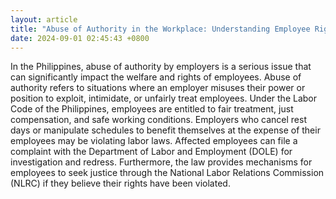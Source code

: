 ```yaml
---
layout: article
title: "Abuse of Authority in the Workplace: Understanding Employee Rights"
date: 2024-09-01 02:45:43 +0800
---
```


<p>In the Philippines, abuse of authority by employers is a serious issue that can significantly impact the welfare and rights of employees. Abuse of authority refers to situations where an employer misuses their power or position to exploit, intimidate, or unfairly treat employees. Under the Labor Code of the Philippines, employees are entitled to fair treatment, just compensation, and safe working conditions. Employers who cancel rest days or manipulate schedules to benefit themselves at the expense of their employees may be violating labor laws. Affected employees can file a complaint with the Department of Labor and Employment (DOLE) for investigation and redress. Furthermore, the law provides mechanisms for employees to seek justice through the National Labor Relations Commission (NLRC) if they believe their rights have been violated.</p>